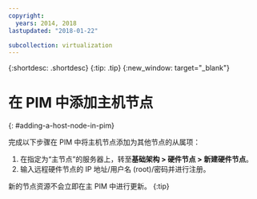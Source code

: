 ```yaml
---
copyright:
  years: 2014, 2018
lastupdated: "2018-01-22"

subcollection: virtualization
---
```

{:shortdesc: .shortdesc}
{:tip: .tip}
{:new_window: target="_blank"}

# 在 PIM 中添加主机节点
{: #adding-a-host-node-in-pim}

完成以下步骤在 PIM 中将主机节点添加为其他节点的从属项：

1. 在指定为“主节点”的服务器上，转至**基础架构 > 硬件节点 > 新建硬件节点**。
2. 输入远程硬件节点的 IP 地址/用户名 (root)/密码并进行注册。

新的节点资源不会立即在主 PIM 中进行更新。
{:tip}
